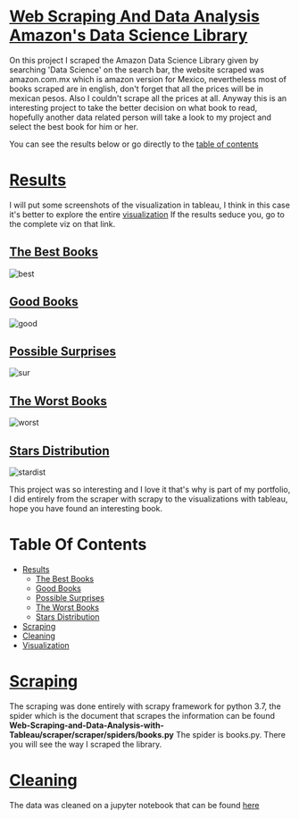 # [Web Scraping And Data Analysis Amazon's Data Science Library](#Table-Of-Contents)
On this project I scraped the Amazon Data Science Library given by searching 'Data Science' on the search bar, the website scraped was amazon.com.mx which is amazon version for Mexico, nevertheless most of books scraped are in english, don't forget that all the prices will be in mexican pesos. Also I couldn't scrape all the prices at all. 
Anyway this is an interesting project to take the better decision on what book to read, hopefully another data related person will take a look to my project and select the best book for him or her.

You can see the results below or go directly to the [table of contents](#Table-Of-Contents)

# [Results](#Table-Of-Contents)
I will put some screenshots of the visualization in tableau, I think in this case it's better to explore the entire [visualization](https://public.tableau.com/views/DataScienceLibraryViz/Story1?:language=es&:display_count=y&publish=yes&:origin=viz_share_link)
If the results seduce you, go to the complete viz on that link.

## [The Best Books](#Table-Of-Contents)

![best](https://user-images.githubusercontent.com/58957744/116431835-c189b200-a80d-11eb-8d52-e9a4e8d09998.png)

## [Good Books](#Table-Of-Contents) 

![good](https://user-images.githubusercontent.com/58957744/116431839-c2224880-a80d-11eb-904c-50cf7cef916b.png)

## [Possible Surprises](#Table-Of-Contents)

![sur](https://user-images.githubusercontent.com/58957744/116431845-c2badf00-a80d-11eb-804e-050e8285031a.png)

## [The Worst Books](#Table-Of-Contents)

![worst](https://user-images.githubusercontent.com/58957744/116431849-c3537580-a80d-11eb-9d7b-3bcc4fb6ac74.png)

## [Stars Distribution](#Table-Of-Contents)

![stardist](https://user-images.githubusercontent.com/58957744/116432025-ebdb6f80-a80d-11eb-94a2-b03260e1be19.png)

This project was so interesting and I love it that's why is part of my portfolio, I did entirely from the scraper with scrapy to the visualizations with tableau, hope you have found an interesting book.

# Table Of Contents
* [Results](#Results)
    * [The Best Books](#The-Best-Books)
    * [Good Books](#Good-Books)
    * [Possible Surprises](#Possible-Surprises)
    * [The Worst Books](#The-Worst-Books)
    * [Stars Distribution](#Stars-Distribution)
* [Scraping](#Scraping)
* [Cleaning](#Cleaning)
* [Visualization](#Visualization)

# [Scraping](#Table-Of-Contents)
The scraping was done entirely with scrapy framework for python 3.7, the spider which is the document that scrapes the information can be found **Web-Scraping-and-Data-Analysis-with-Tableau/scraper/scraper/spiders/books.py** The spider is books.py. There you will see the way I scraped the library.

# [Cleaning](#Table-Of-Contents)
The data was cleaned on a jupyter notebook that can be found [here](link) 
